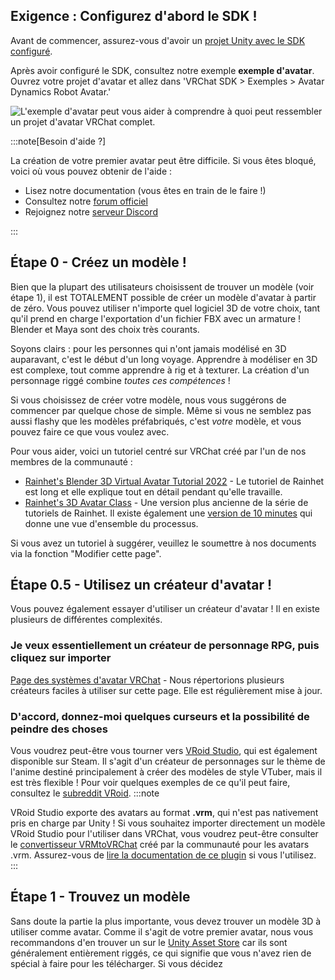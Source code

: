 

## Exigence : Configurez d'abord le SDK !
Avant de commencer, assurez-vous d'avoir un [projet Unity avec le SDK configuré](/sdk).

Après avoir configuré le SDK, consultez notre exemple **exemple d'avatar**. Ouvrez votre projet d'avatar et allez dans
'VRChat SDK > Exemples > Avatar Dynamics Robot Avatar.'

![L'exemple d'avatar peut vous aider à comprendre à quoi peut ressembler un projet d'avatar VRChat complet.](/img/avatars/creating-your-first-avatar-3dfc191-Unity_YrUFLEWWDe.png)


:::note[Besoin d'aide ?]

La création de votre premier avatar peut être difficile. Si vous êtes bloqué, voici où vous pouvez obtenir de l'aide :
- Lisez notre documentation (vous êtes en train de le faire !)
- Consultez notre [forum officiel](https://ask.vrchat.com/)
- Rejoignez notre [serveur Discord](https://discord.com/invite/vrchat)

:::
## Étape 0 - Créez un modèle !
Bien que la plupart des utilisateurs choisissent de trouver un modèle (voir étape 1), il est TOTALEMENT possible de créer un modèle d'avatar à partir de zéro. Vous pouvez utiliser n'importe quel logiciel 3D de votre choix, tant qu'il prend en charge l'exportation d'un fichier FBX avec un armature ! Blender et Maya sont des choix très courants.

Soyons clairs : pour les personnes qui n'ont jamais modélisé en 3D auparavant, c'est le début d'un long voyage. Apprendre à modéliser en 3D est complexe, tout comme apprendre à rig et à texturer. La création d'un personnage riggé combine _toutes ces compétences_ !

Si vous choisissez de créer votre modèle, nous vous suggérons de commencer par quelque chose de simple. Même si vous ne semblez pas aussi flashy que les modèles préfabriqués, c'est _votre_ modèle, et vous pouvez faire ce que vous voulez avec.

Pour vous aider, voici un tutoriel centré sur VRChat créé par l'un de nos membres de la communauté :
- [Rainhet's Blender 3D Virtual Avatar Tutorial 2022](https://www.youtube.com/watch?v=OKWsUAIsgpg&list=PL2EEbgwoJzdsC9wfKA2ZO2kAf4HDqC8a8&index=1) - Le tutoriel de Rainhet est long et elle explique tout en détail pendant qu'elle travaille.
- [Rainhet's 3D Avatar Class](https://www.youtube.com/watch?v=w-yhjgnhaNw) - Une version plus ancienne de la série de tutoriels de Rainhet. Il existe également une [version de 10 minutes](https://www.youtube.com/watch?v=in9rNze4FD4) qui donne une vue d'ensemble du processus.

Si vous avez un tutoriel à suggérer, veuillez le soumettre à nos documents via la fonction "Modifier cette page".

## Étape 0.5 - Utilisez un créateur d'avatar !
Vous pouvez également essayer d'utiliser un créateur d'avatar ! Il en existe plusieurs de différentes complexités.

### Je veux essentiellement un créateur de personnage RPG, puis cliquez sur importer
[Page des systèmes d'avatar VRChat](https://hello.vrchat.com/avatar-systems) - Nous répertorions plusieurs créateurs faciles à utiliser sur cette page. Elle est régulièrement mise à jour.

### D'accord, donnez-moi quelques curseurs et la possibilité de peindre des choses
Vous voudrez peut-être vous tourner vers [VRoid Studio](https://vroid.com/en/studio), qui est également disponible sur Steam. Il s'agit d'un créateur de personnages sur le thème de l'anime destiné principalement à créer des modèles de style VTuber, mais il est très flexible ! Pour voir quelques exemples de ce qu'il peut faire, consultez le [subreddit VRoid](https://www.reddit.com/r/VRoid/).
:::note

VRoid Studio exporte des avatars au format **.vrm**, qui n'est pas nativement pris en charge par Unity ! Si vous souhaitez importer directement un modèle VRoid Studio pour l'utiliser dans VRChat, vous voudrez peut-être consulter le [convertisseur VRMtoVRChat](https://github.com/esperecyan/VRMConverterForVRChat) créé par la communauté pour les avatars .vrm. Assurez-vous de [lire la documentation de ce plugin](https://www.store.vket.com/ec/items/122/detail/) si vous l'utilisez.
:::
## Étape 1 - Trouvez un modèle
Sans doute la partie la plus importante, vous devez trouver un modèle 3D à utiliser comme avatar. Comme il s'agit de votre premier avatar, nous vous recommandons d'en trouver un sur le [Unity Asset Store](https://assetstore.unity.com/) car ils sont généralement entièrement riggés, ce qui signifie que vous n'avez rien de spécial à faire pour les télécharger. Si vous décidez